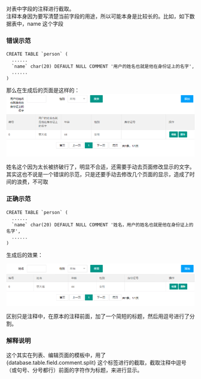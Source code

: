 对表中字段的注释进行截取。  
注释本身因为要写清楚当前字段的用途，所以可能本身是比较长的。比如，如下数据表中，name 这个字段

### 错误示范

````
CREATE TABLE `person` (
  ......
  `name` char(20) DEFAULT NULL COMMENT '用户的姓名也就是他在身份证上的名字',
  ......
)
````

那么在生成后的页面是这样的：  
![image](images/database.table.field.comment.split.warning.png)
  
姓名这个因为太长被挤破行了，明显不合适，还需要手动去页面修改显示的文字。  
其实这也不说是一个错误的示范，只是还要手动去修改几个页面的显示，造成了时间的浪费，不可取  

### 正确示范

````
CREATE TABLE `person` (
  ......
  `name` char(20) DEFAULT NULL COMMENT '姓名，用户的姓名也就是他在身份证上的名字',
  ......
)
````

生成后的效果：  

![image](images/database.table.field.comment.split.normal.png)
  
区别只是注释中，在原本的注释前面，加了一个简短的标题，然后用逗号进行了分割。

### 解释说明
这个其实在列表、编辑页面的模板中，用了 {database.table.field.comment.split} 这个标签进行的截取，截取注释中逗号（或句号、分号都行）前面的字符作为标题，来进行显示。